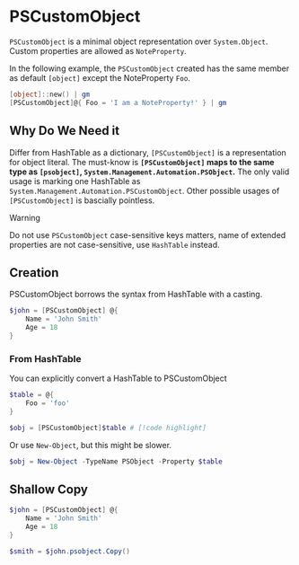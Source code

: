 # PSCustomObject

`PSCustomObject` is a minimal object representation over `System.Object`.
Custom properties are allowed as `NoteProperty`.

In the following example, the `PSCustomObject` created has the same member as default `[object]` except the NoteProperty `Foo`.

```ps1
[object]::new() | gm
[PSCustomObject]@{ Foo = 'I am a NoteProperty!' } | gm
```

## Why Do We Need it

Differ from HashTable as a dictionary, `[PSCustomObject]` is a representation for object literal.
The must-know is **`[PSCustomObject]` maps to the same type as `[psobject]`, `System.Management.Automation.PSObject`.**
The only valid usage is marking one HashTable as `System.Management.Automation.PSCustomObject`. Other possible usages of `[PSCustomObject]` is bascially pointless.

> [!WARNING]
> Do not use `PSCustomObject` case-sensitive keys matters, name of extended properties are not case-sensitive, use `HashTable` instead.

## Creation

PSCustomObject borrows the syntax from HashTable with a casting.

```ps1
$john = [PSCustomObject] @{
    Name = 'John Smith' 
    Age = 18
}
```

### From HashTable

You can explicitly convert a HashTable to PSCustomObject

```ps1
$table = @{
    Foo = 'foo'
}

$obj = [PSCustomObject]$table # [!code highlight] 
```

Or use `New-Object`, but this might be slower.

```ps1
$obj = New-Object -TypeName PSObject -Property $table
```

## Shallow Copy

```ps1
$john = [PSCustomObject] @{
    Name = 'John Smith' 
    Age = 18
}

$smith = $john.psobject.Copy()
```
